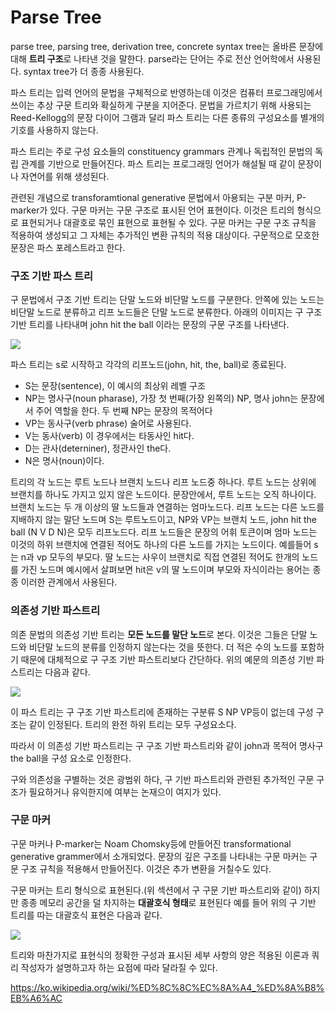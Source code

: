 # Parse Tree

parse tree, parsing tree, derivation tree, concrete syntax tree는 올바른 문장에 대해 **트리 구조**로 나타낸 것을 말한다. parse라는 단어는 주로 전산 언어학에서 사용된다. syntax tree가 더 종종 사용된다.

파스 트리는 입력 언어의 문법을 구체적으로 반영하는데 이것은 컴퓨터 프로그래밍에서 쓰이는 추상 구문 트리와 확실하게 구분을 지어준다. 문법을 가르치기 위해 사용되는 Reed-Kellogg의 문장 다이어 그램과 달리 파스 트리는 다른 종류의 구성요소를 별개의 기호를 사용하지 않는다.

파스 트리는 주로 구성 요소들의 constituency grammars 관계나 독립적인 문법의 독립 관계를 기반으로 만들어진다. 파스 트리는 프로그래밍 언어가 해설될 때 같이 문장이나 자연어를 위해 생성된다.

관련된 개념으로 transforamtional generative 문법에서 아용되는 구분 마커, P-marker가 있다. 구문 마커는 구문 구조로 표시된 언어 표현이다. 이것은 트리의 형식으로 표현되거나 대괄호로 묶인 표현으로 표현될 수 있다. 구문 마커는 구문 구조 규칙을 적용하여 생성되고 그 자체는 추가적인 변환 규칙의 적용 대상이다. 구문적으로 모호한 문장은 파스 포레스트라고 한다.

### 구조 기반 파스 트리

구 문법에서 구조 기반 트리는 단말 노드와 비단말 노드를 구분한다. 안쪽에 있는 노드는 비단말 노드로 분류하고 리프 노드들은 단말 노드로 분류한다. 아래의 이미지는 구 구조 기반 트리를 나타내며 john hit the ball 이라는 문장의 구문 구조를 나타낸다.

![](https://upload.wikimedia.org/wikipedia/commons/5/54/Parse_tree_1.jpg)

파스 트리는 s로 시작하고 각각의 리프노드(john, hit, the, ball)로 종료된다.
- S는 문장(sentence), 이 예시의 최상위 레벨 구조
- NP는 명사구(noun pharase), 가장 첫 번째(가장 왼쪽의) NP, 명사 john는 문장에서 주어 역할을 한다. 두 번째 NP는 문장의 목적어다
- VP는 동사구(verb phrase) 술어로 사용된다.
- V는 동사(verb) 이 경우에서는 타동사인 hit다.
- D는 관사(deterniner), 정관사인 the다.
- N은 명사(noun)이다.

트리의 각 노드는 루트 노드나 브랜치 노드나 리프 노드중 하나다. 루트 노드는 상위에 브랜치를 하나도 가지고 있지 않은 노드이다. 문장안에서, 루트 노드는 오직 하나이다. 브랜치 노드는 두 개 이상의 딸 노드들과 연결하는 엄마노드다. 리프 노드는 다른 노드를 지배하지 않는 말단 노드며 S는 루트노드이고, NP와 VP는 브랜치 노드, john hit the ball (N V D N)은 모두 리프노드다. 리프 노드들은 문장의 어휘 토큰이며 엄마 노드는 이것의 하위 브랜치에 연결된 적어도 하나의 다른 노드를 가지는 노드이다. 예를들어 s는 n과 vp 모두의 부모다. 딸 노드는 사우이 브랜치로 직접 연결된 적어도 한개의 노드를 가진 노드며 예시에서 살펴보면 hit은 v의 딸 노드이며 부모와 자식이라는 용어는 종종 이러한 관계에서 사용된다.

### 의존성 기반 파스트리

의존 문법의 의존성 기반 트리는 **모든 노드를 말단 노드**로 본다. 이것은 그들은 단말 노드와 비단말 노드의 분류를 인정하지 않는다는 것을 뜻한다. 더 적은 수의 노드를 포함하기 때문에 대체적으로 구 구조 기반 파스트리보다 간단하다. 위의 예문의 의존성 기반 파스트리는 다음과 같다.

![](https://upload.wikimedia.org/wikipedia/commons/8/8c/Parse2.jpg)

이 파스 트리는 구 구조 기반 파스트리에 존재하는 구분류 S NP VP등이 없는데 구성 구조는 같이 인정된다. 트리의 완전 하위 트리는 모두 구성요소다.

따라서 이 의존성 기반 파스트리는 구 구조 기반 파스트리와 같이 john과 목적어 명사구 the ball을 구성 요소로 인정한다.

구와 의존성을 구별하는 것은 광범위 하다, 구 기반 파스트리와 관련된 추가적인 구문 구조가 필요하거나 유익한지에 여부는 논재으이 여지가 있다.

### 구문 마커

구문 마커나 P-marker는 Noam Chomsky등에 만들어진 transformational generative grammer에서 소개되었다. 문장의 깊은 구조를 나타내는 구문 마커는 구문 구조 규칙을 적용해서 만들어진다. 이것은 추가 변환을 거칠수도 있다.

구문 마커는 트리 형식으로 표현된다.(위 섹션에서 구 구문 기반 파스트리와 같이) 하지만 종종 메모리 공간을 덜 차지하는 **대괄호식 형태**로 표현된다 예를 들어 위의 구 기반 트리를 따는 대괄호식 표현은 다음과 같다.

![](https://wikimedia.org/api/rest_v1/media/math/render/svg/3b16a507c5288c25c929b4815d0190363fd4065f)

트리와 마찬가지로 표현식의 정확한 구성과 표시된 세부 사항의 양은 적용된 이론과 쿼리 작성자가 설명하고자 하는 요점에 따라 달라질 수 있다.

https://ko.wikipedia.org/wiki/%ED%8C%8C%EC%8A%A4_%ED%8A%B8%EB%A6%AC